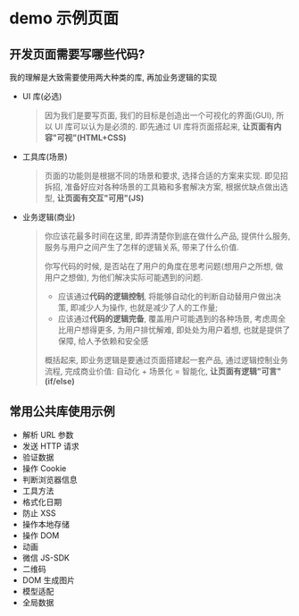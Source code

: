# demo 示例页面

## 开发页面需要写哪些代码?

我的理解是大致需要使用两大种类的库, 再加业务逻辑的实现
* UI 库(必选)

  > 因为我们是要写页面, 我们的目标是创造出一个可视化的界面(GUI), 所以 UI 库可以认为是必须的. 即先通过 UI 库将页面搭起来, **让页面有内容"可视"(HTML+CSS)**
* 工具库(场景)

  > 页面的功能则是根据不同的场景和要求, 选择合适的方案来实现. 即见招拆招, 准备好应对各种场景的工具箱和多套解决方案, 根据优缺点做出选型, **让页面有交互"可用"(JS)**
* 业务逻辑(商业)

  > 你应该花最多时间在这里, 即弄清楚你到底在做什么产品, 提供什么服务, 服务与用户之间产生了怎样的逻辑关系, 带来了什么价值.
  >
  > 你写代码的时候, 是否站在了用户的角度在思考问题(想用户之所想, 做用户之想做), 为他们解决实际可能遇到的问题.
  > * 应该通过**代码的逻辑控制**, 将能够自动化的判断自动替用户做出决策, 即减少人为操作, 也就是减少了人的工作量;
  > * 应该通过**代码的逻辑完备**, 覆盖用户可能遇到的各种场景, 考虑周全比用户想得更多, 为用户排忧解难, 即处处为用户着想, 也就是提供了保障, 给人予依赖和安全感
  >
  > 概括起来, 即业务逻辑是要通过页面搭建起一套产品, 通过逻辑控制业务流程, 完成商业价值: 自动化 + 场景化 = 智能化, **让页面有逻辑"可言"(if/else)**

## 常用公共库使用示例

* 解析 URL 参数
* 发送 HTTP 请求
* 验证数据
* 操作 Cookie
* 判断浏览器信息
* 工具方法
* 格式化日期
* 防止 XSS
* 操作本地存储
* 操作 DOM
* 动画
* 微信 JS-SDK
* 二维码
* DOM 生成图片
* 模型适配
* 全局数据